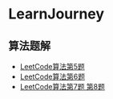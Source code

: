# LearnJourney

## 算法题解
- [LeetCode算法第5题](https://github.com/EraSeven/LearnJourney/blob/main/2025-02-28%20%E5%88%9B%E5%BB%BAGithub%20%20LeetCode%E7%AE%97%E6%B3%95%E7%AC%AC5%E9%A2%98.md)
- [LeetCode算法第6题](https://github.com/EraSeven/LearnJourney/blob/main/2025-03-01%20LeetCode%E7%AE%97%E6%B3%95%E7%AC%AC6%E9%A2%98.md)
- [LeetCode算法第7题 第8题](https://github.com/EraSeven/LearnJourney/blob/main/2025-03-03%20LeetCode%E7%AE%97%E6%B3%95%E7%AC%AC7%E3%80%818%E9%A2%98.md)
